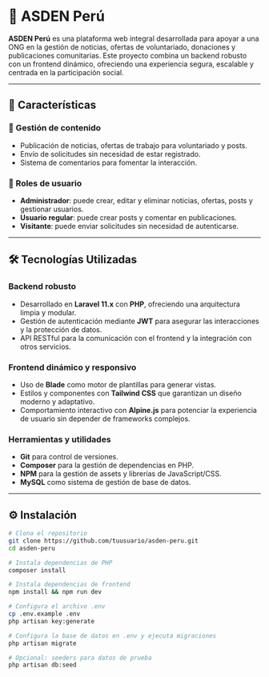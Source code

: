 # 🌱 ASDEN Perú

**ASDEN Perú** es una plataforma web integral desarrollada para apoyar a una ONG en la gestión de noticias, ofertas de voluntariado, donaciones y publicaciones comunitarias. Este proyecto combina un backend robusto con un frontend dinámico, ofreciendo una experiencia segura, escalable y centrada en la participación social.

---

## 🚀 Características

### 🧠 Gestión de contenido
- Publicación de noticias, ofertas de trabajo para voluntariado y posts.
- Envío de solicitudes sin necesidad de estar registrado.
- Sistema de comentarios para fomentar la interacción.

### 👥 Roles de usuario
- **Administrador**: puede crear, editar y eliminar noticias, ofertas, posts y gestionar usuarios.
- **Usuario regular**: puede crear posts y comentar en publicaciones.
- **Visitante**: puede enviar solicitudes sin necesidad de autenticarse.

---

## 🛠️ Tecnologías Utilizadas

### Backend robusto
- Desarrollado en **Laravel 11.x** con **PHP**, ofreciendo una arquitectura limpia y modular.
- Gestión de autenticación mediante **JWT** para asegurar las interacciones y la protección de datos.
- API RESTful para la comunicación con el frontend y la integración con otros servicios.

### Frontend dinámico y responsivo
- Uso de **Blade** como motor de plantillas para generar vistas.
- Estilos y componentes con **Tailwind CSS** que garantizan un diseño moderno y adaptativo.
- Comportamiento interactivo con **Alpine.js** para potenciar la experiencia de usuario sin depender de frameworks complejos.

### Herramientas y utilidades
- **Git** para control de versiones.
- **Composer** para la gestión de dependencias en PHP.
- **NPM** para la gestión de assets y librerías de JavaScript/CSS.
- **MySQL** como sistema de gestión de base de datos.

---

## ⚙️ Instalación

```bash
# Clona el repositorio
git clone https://github.com/tuusuario/asden-peru.git
cd asden-peru

# Instala dependencias de PHP
composer install

# Instala dependencias de frontend
npm install && npm run dev

# Configura el archivo .env
cp .env.example .env
php artisan key:generate

# Configura la base de datos en .env y ejecuta migraciones
php artisan migrate

# Opcional: seeders para datos de prueba
php artisan db:seed
